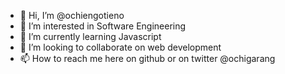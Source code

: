- 👋 Hi, I’m @ochiengotieno
- 👀 I’m interested in Software Engineering
- 🌱 I’m currently learning Javascript 
- 💞️ I’m looking to collaborate on web development
- 📫 How to reach me here on github or on twitter @ochigarang

<!---
ochiengotieno/ochiengotieno is a ✨ special ✨ repository because its `README.md` (this file) appears on your GitHub profile.
You can click the Preview link to take a look at your changes.
--->
